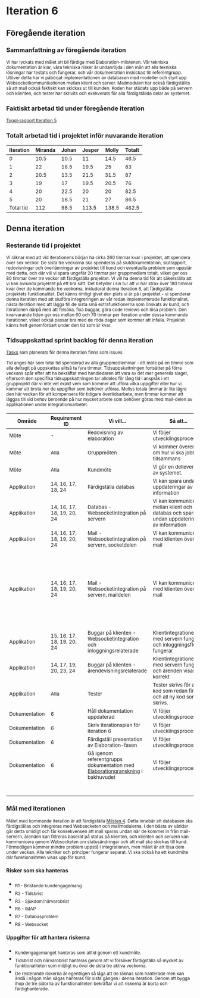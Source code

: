 # Iteration 6

## Föregående iteration

### Sammanfattning av föregående iteration
<sub>Vi har lyckats med målet att bli färdiga med Elaboration-milstenen. Vår tekniska dokumentation är klar, våra tekniska risker är undanröjda i den mån att alla tekniska lösningar har testats och fungerar, och vår dokumentation inskickad till referentgrupp. Utöver detta har vi påbörjat implementationen av databasen med modeller och styrt upp Websocketkommunikationen mellan klient och server. Mailmodulen har också färdigställts så att mail också faktiskt kan skickas ut till kunden. Koden har städats upp både på servern och klienten, och tester har skrivits och exekverats för alla färdigställda delar av systemet. </sub>

### Faktiskt arbetad tid under föregående iteration  
<sub>[Toggl-rapport Iteration 5](reports/toggl_iteration_5.pdf)</sub>

### Totalt arbetad tid i projektet inför nuvarande iteration

|<sub>Iteration</sub>|<sub>Miranda</sub>|<sub>Johan</sub>|<sub>Jesper</sub>|<sub>Molly</sub>|<sub>Totalt</sub>|
|----|----|-----|------------|----------|----|
|<sub>0</sub>|<sub>10.5</sub>|<sub>10.5</sub>|<sub>11</sub>|<sub>14.5</sub>|<sub>46.5</sub>|
|<sub>1</sub>|<sub>22</sub>|<sub>16.5</sub>|<sub>19.5</sub>|<sub>25</sub>|<sub>83</sub>|
|<sub>2</sub>|<sub>20.5</sub>|<sub>13.5</sub>|<sub>21.5</sub>|<sub>31.5</sub>|<sub>87</sub>|
|<sub>3</sub>|<sub>19</sub>|<sub>17</sub>|<sub>19.5</sub>|<sub>20.5</sub>|<sub>76</sub>|
|<sub>4</sub>|<sub>20</sub>|<sub>22.5</sub>|<sub>20</sub>|<sub>20</sub>|<sub>82.5</sub>|
|<sub>5</sub>|<sub>20</sub>|<sub>18.5</sub>|<sub>21</sub>|<sub>27</sub>|<sub>86.5</sub>|
|<sub>Total tid</sub>|<sub>112</sub>|<sub>98.5</sub>|<sub>113.5</sub>|<sub>138.5</sub>|<sub>462.5</sub>|

## Denna iteration

### Resterande tid i projektet
<sub>Vi räknar med att vid iterationens början ha cirka 260 timmar kvar i projektet, att spendera över sex veckor. De sista tre veckorna ska spenderas på slutdokumentation, slutrapport, redovisningar och överlämningar av projektet till kund och eventuella problem som uppstår med detta, och där vill vi spara ungefär 20 timmar per gruppmedlem totalt, vilket ger oss 80 timmar över tre veckor att färdigställa projektet. Vi vill ha denna tid för att säkerställa att vi kan avrunda projektet på ett bra sätt. Det betyder i sin tur att vi har strax över 180 timmar kvar över de kommande tre veckorna, inkluderat denna Iteration 6, att färdigställa projektets funktionalitet. Det känns rimligt givet den plats vi är på i projektet - vi spenderar denna iteration med att slutföra integreringen av vår redan implementerade funktionalitet, nästa iteration med att lägga till de sista små extrafunktionerna som önskats av kund, och iterationen därpå med att felsöka, fixa buggar, göra code reviews och lösa problem. Den kvarvarande tiden ger oss mellan 60 och 70 timmar per iteration under dessa kommande iterationer, vilket också passar bra med de röda dagar som kommer att infalla. Projektet känns helt genomförbart under den tid som är kvar.</sub>

### Tidsuppskattad sprint backlog för denna iteration
<sub>[Tasks](https://github.com/1dv611-futurum-project/futurum-project/issues?utf8=%E2%9C%93&q=is%3Aissue+label%3A%22Iteration+6%22+) som planerats för denna iteration finns som issues.</sub>

<sub>Tid anges här som total tid spenderad av alla gruppmedlemmar - ett möte på en timme som alla deltagit på uppskattas alltså ta fyra timmar. Tidsuppskattningen fortsätter på förra veckans spår efter att ha bekräftat med handledaren att vara av det mer generella slaget, eftersom den specifika tidsuppskattningen tar alldeles för lång tid i anspråk i ett grupprojekt där vi inte vet exakt vem som kommer att utföra vilka uppgifter eller hur vi kommer att bryta ner de uppgifter som behöver utföras. Mollys totala timmar är lite lägre den här veckan för att kompensera för tidigare övertidsarbete, men timmar kommer att läggas till vid behov beroende på hur mycket arbete som behöver göras med mail-delen av applikationen under integrationsarbetet.</sub>

|<sub>Område</sub>|<sub>Requirement ID</sub>|<sub>Vi vill...</sub>|<sub>Så att...</sub>|<sub>Noteringar</sub>|<sub>Appr. Tid(h)</sub>|<sub>Ansvarig</sub>|
|----|-----|------------|----------|-----|-----|-----|
|<sub>Möte</sub>|<sub>-</sub>|<sub>Redovisning av elaboration</sub>|<sub>Vi följer utvecklingsprocessen</sub>|<sub>-</sub>|<sub>4</sub>|<sub>Alla</sub>|
|<sub>Möte</sub>|<sub>Alla</sub>|<sub>Gruppmöten</sub>|<sub>Vi kommer överens om hur vi ska jobba tillsammans</sub>|<sub>-</sub>|<sub>4</sub>|<sub>Alla</sub>|
|<sub>Möte</sub>|<sub>Alla</sub>|<sub>Kundmöte</sub>|<sub>Vi gör en delleverans av systemet.</sub>|<sub>-</sub>|<sub>4</sub>|<sub>Alla</sub>|
|<sub>Applikation</sub>|<sub>14, 16, 17, 18, 24</sub>|<sub>Färdigställa databas</sub>|<sub>Vi kan spara undan uppdateringar av information</sub>|<sub>-</sub>|<sub>7</sub>|<sub>Johan</sub>|
|<sub>Applikation</sub>|<sub>14, 16, 17, 18, 19, 20, 24</sub>|<sub>Databas - Websocketintegration på servern</sub>|<sub>Vi kan kommunicera mellan klient och databas och spara undan uppdateringar av information</sub>|<sub>-</sub>|<sub>1.5</sub>|<sub>Johan</sub>|
|<sub>Applikation</sub>|<sub>14, 16, 17, 18, 19, 20, 24</sub>|<sub>Mail - Websocketintegration på servern, socketdelen</sub>|<sub>Vi kan kommunicera med klienten över mail</sub>|<sub>-</sub>|<sub>1.5</sub>|<sub>Johan</sub>|  
|<sub>Applikation</sub>|<sub>14, 16, 17, 18, 19, 20, 24</sub>|<sub>Mail - Websocketintegration på servern, maildelen</sub>|<sub>Vi kan kommunicera med klienten över mail</sub>|<sub>Molly står i standby för eventuellt som behöver göras på mailsidan av den här integrationen - vi vet inte riktigt det förrän integrationen har börjat.</sub>|<sub>0-4</sub>|<sub>Molly</sub>|
|<sub>Applikation</sub>|<sub>15, 16, 17, 18, 19, 20, 24</sub>|<sub>Buggar på klienten - Websocketintegration och inloggningsrelaterade</sub>|<sub>Klientintegrationen med servern fungerar och inloggningsflödet fungerar</sub>|<sub></sub>|<sub>5</sub>|<sub>Johan</sub>|
|<sub>Applikation</sub>|<sub>14, 17, 19, 20, 23, 24</sub>|<sub>Buggar på klienten - ärendevisningsrelaterade</sub>|<sub>Klientintegrationen med servern fungerar och ärenden visas korrekt</sub>|<sub></sub>|<sub>5</sub>|<sub>Miranda</sub>|
|<sub>Applikation</sub>|<sub>Alla</sub>|<sub>Tester</sub>|<sub>Tester skrivs för all kod som redan finns och all ny kod som skrivs.</sub>|<sub>-</sub>|<sub>8</sub>|<sub>Alla</sub>|
|<sub>Dokumentation</sub>|<sub>6</sub>|<sub>Håll dokumentation uppdaterad</sub>|<sub>Vi följer utvecklingsprocessen</sub>|<sub>-</sub>|<sub>8</sub>|<sub>Alla</sub>|
|<sub>Dokumentation</sub>|<sub>6</sub>|<sub>Skriv iterationsplan för iteration 6</sub>|<sub>Vi följer utvecklingsprocessen</sub>|<sub>-</sub>|<sub>1.5</sub>|<sub>Molly</sub>|
|<sub>Dokumentation</sub>|<sub>6</sub>|<sub>Färdigställ presentation av Elaboration-fasen</sub>|<sub>Vi följer utvecklingsprocessen</sub>|<sub>-</sub>|<sub>6</sub>|<sub>Molly + Miranda</sub>|
|<sub>Dokumentation</sub>|<sub>6</sub>|<sub>Gå igenom referentgrupps dokumentation med [Elaborationgranskning](https://docs.google.com/document/d/1Y5wY5yaChtQz4VvmQoJ72TRmtN3wXmoDDyGGFxvdRys/edit) i bakhuvudet</sub>|<sub>Vi följer utvecklingsprocessen</sub>|<sub>-</sub>|<sub>6</sub>|<sub>Johan + Jesper</sub>|
| | | | |<sub>Total tid i iterationen:</sub>|70| |

### Mål med iterationen
<sub>Målet med kommande iteration är att färdigställa [Milsten 4](https://github.com/1dv611-futurum-project/futurum-project/wiki/Milstenar#milsten-4-project-phase---elaboration-ut%C3%B6kad-funktionalitet). Detta innebär att databasen ska färdigställas och integreras med Websocketen och mailmodulerna. I den bästa av världar går detta smidigt och får konsekvensen att mail sparas undan när de kommer in från mail-servern, ärenden kan filtreras baserat på status på klienten, och klienten och servern kan kommunicera genom Websocketen om statusändringar och att mail ska skickas till kund. Förmodligen kommer mindre problem uppstå i integrationen, men målet är att lösa dem under veckan. Alla tekniker och principer fungerar separat. Vi ska också ha ett kundmöte där funktionaliteten visas upp för kund.</sub>

#### Risker som ska hanteras  
* <sub> R1 - Bristande kundengagemang </sub>
* <sub> R2 - Tidsbrist </sub>
* <sub> R3 - Sjukdom/närvarobrist </sub>
* <sub> R6 - IMAP </sub>
* <sub> R7 - Databasproblem </sub>
* <sub> R8 - Websocket </sub>

#### Uppgifter för att hantera riskerna
* <sub> Kundengagemanget hanteras  som alltid genom ett kundmöte.</sub>
* <sub> Tidsbrist och närvarobrist hanteras genom att vi försöker färdigställa så mycket av funktionaliteten som möjligt nu över de sista tre aktiva veckorna.</sub>
* <sub> De resterande riskerna är egentligen så låga att de räknas som hanterade men kan ändå i någon mån sägas hanteras för sista gången i denna iteration. Genom att bygga ihop de tre sidorna av funktionaliteten bekräftar vi att riskerna är borta och färdighanterade.</sub>

